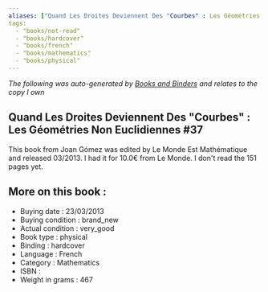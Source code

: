 ```yaml
---
aliases: ["Quand Les Droites Deviennent Des "Courbes" : Les Géométries Non Euclidiennes #37"] 
tags: 
  - "books/not-read" 
  - "books/hardcover" 
  - "books/french"
  - "books/mathematics"
  - "books/physical"
---
```


_The following was auto-generated by [Books and Binders](Books%20and%20Binders.md) and relates to the copy I own_
## Quand Les Droites Deviennent Des "Courbes" : Les Géométries Non Euclidiennes #37
This book from Joan Gómez was edited by Le Monde Est Mathématique and released 03/2013. I had it for 10.0€ from Le Monde. I don't read the 151 pages yet.

## More on this book :
- Buying date : 23/03/2013
- Buying condition : brand_new
- Actual condition : very_good
- Book type : physical
- Binding : hardcover
- Language : French
- Category : Mathematics
- ISBN : 
- Weight in grams : 467
